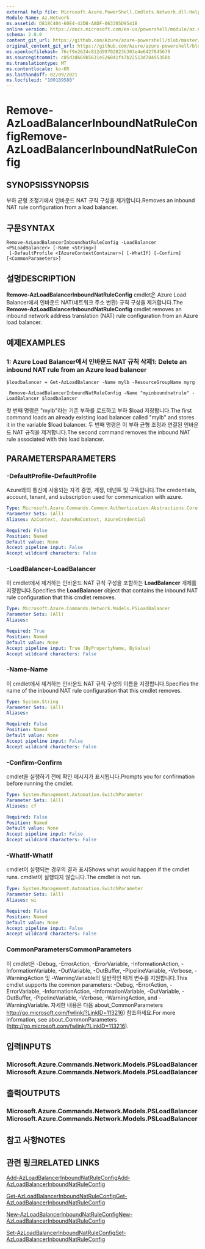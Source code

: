 ```yaml
---
external help file: Microsoft.Azure.PowerShell.Cmdlets.Network.dll-Help.xml
Module Name: Az.Network
ms.assetid: D818C404-60E4-42DB-AADF-063305D9541B
online version: https://docs.microsoft.com/en-us/powershell/module/az.network/remove-azloadbalancerinboundnatruleconfig
schema: 2.0.0
content_git_url: https://github.com/Azure/azure-powershell/blob/master/src/Network/Network/help/Remove-AzLoadBalancerInboundNatRuleConfig.md
original_content_git_url: https://github.com/Azure/azure-powershell/blob/master/src/Network/Network/help/Remove-AzLoadBalancerInboundNatRuleConfig.md
ms.openlocfilehash: 76cf9e2624c812d99702823b303e4e6427845670
ms.sourcegitcommit: c05d3d669b5631e526841f47b22513d78495350b
ms.translationtype: MT
ms.contentlocale: ko-KR
ms.lasthandoff: 02/09/2021
ms.locfileid: "100189588"
---
```

# <span data-ttu-id="ceaaa-101">Remove-AzLoadBalancerInboundNatRuleConfig</span><span class="sxs-lookup"><span data-stu-id="ceaaa-101">Remove-AzLoadBalancerInboundNatRuleConfig</span></span>

## <span data-ttu-id="ceaaa-102">SYNOPSIS</span><span class="sxs-lookup"><span data-stu-id="ceaaa-102">SYNOPSIS</span></span>
<span data-ttu-id="ceaaa-103">부하 균형 조정기에서 인바운드 NAT 규칙 구성을 제거합니다.</span><span class="sxs-lookup"><span data-stu-id="ceaaa-103">Removes an inbound NAT rule configuration from a load balancer.</span></span>

## <span data-ttu-id="ceaaa-104">구문</span><span class="sxs-lookup"><span data-stu-id="ceaaa-104">SYNTAX</span></span>

```
Remove-AzLoadBalancerInboundNatRuleConfig -LoadBalancer <PSLoadBalancer> [-Name <String>]
 [-DefaultProfile <IAzureContextContainer>] [-WhatIf] [-Confirm] [<CommonParameters>]
```

## <span data-ttu-id="ceaaa-105">설명</span><span class="sxs-lookup"><span data-stu-id="ceaaa-105">DESCRIPTION</span></span>
<span data-ttu-id="ceaaa-106">**Remove-AzLoadBalancerInboundNatRuleConfig** cmdlet은 Azure Load Balancer에서 인바운드 NAT(네트워크 주소 변환) 규칙 구성을 제거합니다.</span><span class="sxs-lookup"><span data-stu-id="ceaaa-106">The **Remove-AzLoadBalancerInboundNatRuleConfig** cmdlet removes an inbound network address translation (NAT) rule configuration from an Azure load balancer.</span></span>

## <span data-ttu-id="ceaaa-107">예제</span><span class="sxs-lookup"><span data-stu-id="ceaaa-107">EXAMPLES</span></span>

### <span data-ttu-id="ceaaa-108">1: Azure Load Balancer에서 인바운드 NAT 규칙 삭제</span><span class="sxs-lookup"><span data-stu-id="ceaaa-108">1: Delete an inbound NAT rule from an Azure load balancer</span></span>
```
$loadbalancer = Get-AzLoadBalancer -Name mylb -ResourceGroupName myrg

 Remove-AzLoadBalancerInboundNatRuleConfig -Name "myinboundnatrule" -LoadBalancer $loadbalancer
```

<span data-ttu-id="ceaaa-109">첫 번째 명령은 "mylb"라는 기존 부하를 로드하고 부하 $load 저장합니다.</span><span class="sxs-lookup"><span data-stu-id="ceaaa-109">The first command loads an already existing load balancer called "mylb" and stores it in the variable $load balancer.</span></span> <span data-ttu-id="ceaaa-110">두 번째 명령은 이 부하 균형 조정과 연결된 인바운드 NAT 규칙을 제거합니다.</span><span class="sxs-lookup"><span data-stu-id="ceaaa-110">The second command removes the inbound NAT rule associated with this load balancer.</span></span>

## <span data-ttu-id="ceaaa-111">PARAMETERS</span><span class="sxs-lookup"><span data-stu-id="ceaaa-111">PARAMETERS</span></span>

### <span data-ttu-id="ceaaa-112">-DefaultProfile</span><span class="sxs-lookup"><span data-stu-id="ceaaa-112">-DefaultProfile</span></span>
<span data-ttu-id="ceaaa-113">Azure와의 통신에 사용되는 자격 증명, 계정, 테넌트 및 구독입니다.</span><span class="sxs-lookup"><span data-stu-id="ceaaa-113">The credentials, account, tenant, and subscription used for communication with azure.</span></span>

```yaml
Type: Microsoft.Azure.Commands.Common.Authentication.Abstractions.Core.IAzureContextContainer
Parameter Sets: (All)
Aliases: AzContext, AzureRmContext, AzureCredential

Required: False
Position: Named
Default value: None
Accept pipeline input: False
Accept wildcard characters: False
```

### <span data-ttu-id="ceaaa-114">-LoadBalancer</span><span class="sxs-lookup"><span data-stu-id="ceaaa-114">-LoadBalancer</span></span>
<span data-ttu-id="ceaaa-115">이 cmdlet에서 제거하는 인바운드 NAT 규칙 구성을 포함하는 **LoadBalancer** 개체를 지정합니다.</span><span class="sxs-lookup"><span data-stu-id="ceaaa-115">Specifies the **LoadBalancer** object that contains the inbound NAT rule configuration that this cmdlet removes.</span></span>

```yaml
Type: Microsoft.Azure.Commands.Network.Models.PSLoadBalancer
Parameter Sets: (All)
Aliases:

Required: True
Position: Named
Default value: None
Accept pipeline input: True (ByPropertyName, ByValue)
Accept wildcard characters: False
```

### <span data-ttu-id="ceaaa-116">-Name</span><span class="sxs-lookup"><span data-stu-id="ceaaa-116">-Name</span></span>
<span data-ttu-id="ceaaa-117">이 cmdlet에서 제거하는 인바운드 NAT 규칙 구성의 이름을 지정합니다.</span><span class="sxs-lookup"><span data-stu-id="ceaaa-117">Specifies the name of the inbound NAT rule configuration that this cmdlet removes.</span></span>

```yaml
Type: System.String
Parameter Sets: (All)
Aliases:

Required: False
Position: Named
Default value: None
Accept pipeline input: False
Accept wildcard characters: False
```

### <span data-ttu-id="ceaaa-118">-Confirm</span><span class="sxs-lookup"><span data-stu-id="ceaaa-118">-Confirm</span></span>
<span data-ttu-id="ceaaa-119">cmdlet을 실행하기 전에 확인 메시지가 표시됩니다.</span><span class="sxs-lookup"><span data-stu-id="ceaaa-119">Prompts you for confirmation before running the cmdlet.</span></span>

```yaml
Type: System.Management.Automation.SwitchParameter
Parameter Sets: (All)
Aliases: cf

Required: False
Position: Named
Default value: None
Accept pipeline input: False
Accept wildcard characters: False
```

### <span data-ttu-id="ceaaa-120">-WhatIf</span><span class="sxs-lookup"><span data-stu-id="ceaaa-120">-WhatIf</span></span>
<span data-ttu-id="ceaaa-121">cmdlet이 실행되는 경우의 결과 표시</span><span class="sxs-lookup"><span data-stu-id="ceaaa-121">Shows what would happen if the cmdlet runs.</span></span> <span data-ttu-id="ceaaa-122">cmdlet이 실행되지 않습니다.</span><span class="sxs-lookup"><span data-stu-id="ceaaa-122">The cmdlet is not run.</span></span>

```yaml
Type: System.Management.Automation.SwitchParameter
Parameter Sets: (All)
Aliases: wi

Required: False
Position: Named
Default value: None
Accept pipeline input: False
Accept wildcard characters: False
```

### <span data-ttu-id="ceaaa-123">CommonParameters</span><span class="sxs-lookup"><span data-stu-id="ceaaa-123">CommonParameters</span></span>
<span data-ttu-id="ceaaa-124">이 cmdlet은 -Debug, -ErrorAction, -ErrorVariable, -InformationAction, -InformationVariable, -OutVariable, -OutBuffer, -PipelineVariable, -Verbose, -WarningAction 및 -WarningVariable의 일반적인 매개 변수를 지원합니다.</span><span class="sxs-lookup"><span data-stu-id="ceaaa-124">This cmdlet supports the common parameters: -Debug, -ErrorAction, -ErrorVariable, -InformationAction, -InformationVariable, -OutVariable, -OutBuffer, -PipelineVariable, -Verbose, -WarningAction, and -WarningVariable.</span></span> <span data-ttu-id="ceaaa-125">자세한 내용은 다음 about_CommonParameters http://go.microsoft.com/fwlink/?LinkID=113216) 참조하세요.</span><span class="sxs-lookup"><span data-stu-id="ceaaa-125">For more information, see about_CommonParameters (http://go.microsoft.com/fwlink/?LinkID=113216).</span></span>

## <span data-ttu-id="ceaaa-126">입력</span><span class="sxs-lookup"><span data-stu-id="ceaaa-126">INPUTS</span></span>

### <span data-ttu-id="ceaaa-127">Microsoft.Azure.Commands.Network.Models.PSLoadBalancer</span><span class="sxs-lookup"><span data-stu-id="ceaaa-127">Microsoft.Azure.Commands.Network.Models.PSLoadBalancer</span></span>

## <span data-ttu-id="ceaaa-128">출력</span><span class="sxs-lookup"><span data-stu-id="ceaaa-128">OUTPUTS</span></span>

### <span data-ttu-id="ceaaa-129">Microsoft.Azure.Commands.Network.Models.PSLoadBalancer</span><span class="sxs-lookup"><span data-stu-id="ceaaa-129">Microsoft.Azure.Commands.Network.Models.PSLoadBalancer</span></span>

## <span data-ttu-id="ceaaa-130">참고 사항</span><span class="sxs-lookup"><span data-stu-id="ceaaa-130">NOTES</span></span>

## <span data-ttu-id="ceaaa-131">관련 링크</span><span class="sxs-lookup"><span data-stu-id="ceaaa-131">RELATED LINKS</span></span>

[<span data-ttu-id="ceaaa-132">Add-AzLoadBalancerInboundNatRuleConfig</span><span class="sxs-lookup"><span data-stu-id="ceaaa-132">Add-AzLoadBalancerInboundNatRuleConfig</span></span>](./Add-AzLoadBalancerInboundNatRuleConfig.md)

[<span data-ttu-id="ceaaa-133">Get-AzLoadBalancerInboundNatRuleConfig</span><span class="sxs-lookup"><span data-stu-id="ceaaa-133">Get-AzLoadBalancerInboundNatRuleConfig</span></span>](./Get-AzLoadBalancerInboundNatRuleConfig.md)

[<span data-ttu-id="ceaaa-134">New-AzLoadBalancerInboundNatRuleConfig</span><span class="sxs-lookup"><span data-stu-id="ceaaa-134">New-AzLoadBalancerInboundNatRuleConfig</span></span>](./New-AzLoadBalancerInboundNatRuleConfig.md)

[<span data-ttu-id="ceaaa-135">Set-AzLoadBalancerInboundNatRuleConfig</span><span class="sxs-lookup"><span data-stu-id="ceaaa-135">Set-AzLoadBalancerInboundNatRuleConfig</span></span>](./Set-AzLoadBalancerInboundNatRuleConfig.md)


